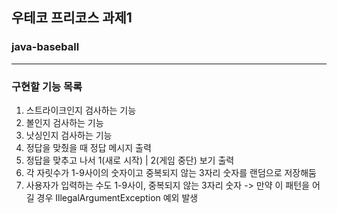 ## 우테코 프리코스 과제1
### java-baseball

---

### 구현할 기능 목록

1. 스트라이크인지 검사하는 기능
2. 볼인지 검사하는 기능
3. 낫싱인지 검사하는 기능
4. 정답을 맞췄을 때 정답 메시지 출력
5. 정답을 맞추고 나서 1(새로 시작) | 2(게임 중단) 보기 출력
6. 각 자릿수가 1-9사이의 숫자이고 중복되지 않는 3자리 숫자를 랜덤으로 저장해둠
7. 사용자가 입력하는 수도 1-9사이, 중복되지 않는 3자리 숫자 -> 만약 이 패턴을 어길 경우 IllegalArgumentException 예외 발생